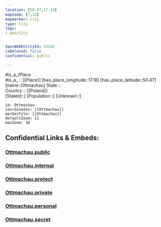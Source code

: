 ```yaml
---
location: [50.47,17.18] 
mapzoom: [7,12] 
mapmarker: city 
type: City
tags:
- geo/City


SpocWebEntityId: 33192
isDeleted: false
confidential: public

---
```

#is_a_/Place  
#is_a_ :: [[Place]] 
[has_place_longitude::17.18] 
[has_place_latitude::50.47] 
[name::Ottmachau] 
State ::  
Country :: [[Poland]]  
[StateId::] 
[Population::] 
[Unknown::] 


```leaflet
id: Ottmachau
coordinates: [[Ottmachau]] 
markerFile: [[Ottmachau]] 
defaultZoom: 11 
maxZoom: 18
```


## Confidential Links & Embeds: 

### [Ottmachau.public](/_public/\Earth\Continent\Europe\Europe~East\Poland\Provinces~Poland\Opole\CityOttmachau.public.md) 

### [Ottmachau.internal](/_internal/\Earth\Continent\Europe\Europe~East\Poland\Provinces~Poland\Opole\CityOttmachau.internal.md) 

### [Ottmachau.protect](/_protect/\Earth\Continent\Europe\Europe~East\Poland\Provinces~Poland\Opole\CityOttmachau.protect.md) 

### [Ottmachau.private](/_private/\Earth\Continent\Europe\Europe~East\Poland\Provinces~Poland\Opole\CityOttmachau.private.md) 

### [Ottmachau.personal](/_personal/\Earth\Continent\Europe\Europe~East\Poland\Provinces~Poland\Opole\CityOttmachau.personal.md) 

### [Ottmachau.secret](/_secret/\Earth\Continent\Europe\Europe~East\Poland\Provinces~Poland\Opole\CityOttmachau.secret.md)

